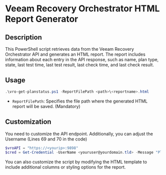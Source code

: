 # Veeam Recovery Orchestrator HTML Report Generator

## Description

This PowerShell script retrieves data from the Veeam Recovery Orchestrator API and generates an HTML report. The report includes information about each entry in the API response, such as name, plan type, state, last test time, last test result, last check time, and last check result.

## Usage

```powershell
.\vro-get-planstatus.ps1 -ReportFilePath <path>\<reportname>.html
```

- `ReportFilePath`: Specifies the file path where the generated HTML report will be saved. (Mandatory)

## Customization

You need to customize the API endpoint. Additionally, you can adjust the Username (Lines 69 and 70 in the code)

```powershell
$vroAPI = "https://<yourip>:9898"
$cred = Get-Credential -UserName <youruser@yourdomain.tld> -Message "Please enter your VRO credentials"
```

You can also customize the script by modifying the HTML template to include additional columns or styling options for the report. 
